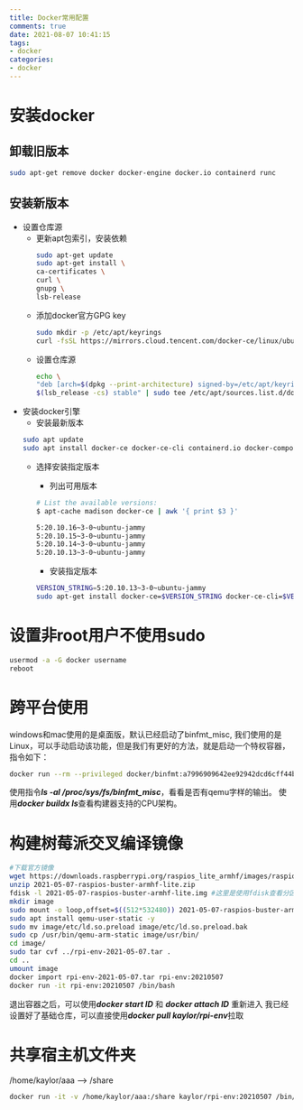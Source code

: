 ```yaml
---
title: Docker常用配置
comments: true
date: 2021-08-07 10:41:15
tags:
- docker
categories:
- docker
---
```


# 安装docker

## 卸载旧版本

```bash
sudo apt-get remove docker docker-engine docker.io containerd runc
```

## 安装新版本

- 设置仓库源
  - 更新apt包索引，安装依赖
    ```bash
    sudo apt-get update
    sudo apt-get install \
    ca-certificates \
    curl \
    gnupg \
    lsb-release
    ```
  - 添加docker官方GPG key
    ```bash
    sudo mkdir -p /etc/apt/keyrings
    curl -fsSL https://mirrors.cloud.tencent.com/docker-ce/linux/ubuntu/gpg | sudo gpg --dearmor -o /etc/apt/keyrings/docker.gpg
    ```
  - 设置仓库源
    ```bash
    echo \
    "deb [arch=$(dpkg --print-architecture) signed-by=/etc/apt/keyrings/docker.gpg] https://mirrors.cloud.tencent.com/docker-ce/linux/ubuntu \
    $(lsb_release -cs) stable" | sudo tee /etc/apt/sources.list.d/docker.list > /dev/null
    ```
- 安装docker引擎
    - 安装最新版本
    ```bash
    sudo apt update
    sudo apt install docker-ce docker-ce-cli containerd.io docker-compose-plugin
    ```
    - 选择安装指定版本
    
        - 列出可用版本
        ```bash
        # List the available versions:
        $ apt-cache madison docker-ce | awk '{ print $3 }'

        5:20.10.16~3-0~ubuntu-jammy
        5:20.10.15~3-0~ubuntu-jammy
        5:20.10.14~3-0~ubuntu-jammy
        5:20.10.13~3-0~ubuntu-jammy
        ```
        
        
        - 安装指定版本
        ```bash
        VERSION_STRING=5:20.10.13~3-0~ubuntu-jammy
        sudo apt-get install docker-ce=$VERSION_STRING docker-ce-cli=$VERSION_STRING containerd.io docker-compose-plugin
        ```




# 设置非root用户不使用sudo
```bash
usermod -a -G docker username
reboot
```


# 跨平台使用
windows和mac使用的是桌面版，默认已经启动了binfmt_misc, 我们使用的是Linux，可以手动启动该功能，但是我们有更好的方法，就是启动一个特权容器，指令如下：
```bash
docker run --rm --privileged docker/binfmt:a7996909642ee92942dcd6cff44b9b95f08dad64
```
使用指令***ls -al /proc/sys/fs/binfmt_misc***，看看是否有qemu字样的输出。
使用***docker buildx ls***查看构建器支持的CPU架构。

# 构建树莓派交叉编译镜像
```bash
#下载官方镜像
wget https://downloads.raspberrypi.org/raspios_lite_armhf/images/raspios_lite_armhf-2021-05-28/2021-05-07-raspios-buster-armhf-lite.zip
unzip 2021-05-07-raspios-buster-armhf-lite.zip
fdisk -l 2021-05-07-raspios-buster-armhf-lite.img #这里是使用fdisk查看分区信息，mount指令需要使用
mkdir image
sudo mount -o loop,offset=$((512*532480)) 2021-05-07-raspios-buster-armhf-lite.img image/
sudo apt install qemu-user-static -y
sudo mv image/etc/ld.so.preload image/etc/ld.so.preload.bak
sudo cp /usr/bin/qemu-arm-static image/usr/bin/
cd image/
sudo tar cvf ../rpi-env-2021-05-07.tar .
cd ..
umount image
docker import rpi-env-2021-05-07.tar rpi-env:20210507
docker run -it rpi-env:20210507 /bin/bash
```
退出容器之后，可以使用***docker start ID*** 和 ***docker attach ID*** 重新进入
我已经设置好了基础仓库，可以直接使用***docker pull kaylor/rpi-env***拉取

# 共享宿主机文件夹

/home/kaylor/aaa --> /share
```bash
docker run -it -v /home/kaylor/aaa:/share kaylor/rpi-env:20210507 /bin/bash
```



